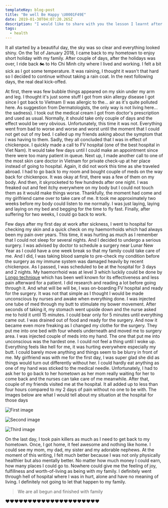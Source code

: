 ```yaml
---
templateKey: blog-post
title: "Be well Be Happy \U0001F49E"
date: 2019-01-30T04:07:20.265Z
description: "I would like to share with you the lesson I learnt after going through serious diseases \U0001F648\n(Chickenpox and surgical treatment for haemorrhoids)"
tags:
  - health
---
```

It all started by a beautiful day, the sky was so clear and everything looked shiny. On the 1st of January 2018, I came back to my hometown to enjoy short holiday with my family. After couple of days, after the holidays was over, I ride back 🏍 to Ho Chi Minh city where I lived and working. I felt a bit sick as I got some temperature. It was raining, I thought it wasn't that hard so I decided to continue without taking a rain coat. In the next following days, the real deal kick-offed.

At first, there was few bubble things appeared on my skin under my arm and leg. I thought it's just some stuff I got from skin allergy disease I got since I got back to Vietnam (I was allergic to the... air as it's quite polluted here. As suggestion from Dermatologists, the only way is not living here... the sadness). I took out the medical cream I got from doctor's prescription and used as usual. Normally, it should take only couple of days and the effect would be very obvious. Unfortunately, this time it was not. Everything went from bad to worse and worse and worst until the moment that I could not get out of my bed. I called up my friends asking about the symptom that I was having to them. Sadly, they all concluded that I was in effect of chickenpox. I quickly made a call to FV hospital (one of the best hospital in Viet Nam). It would take few days until I could make an appointment since there were too many patient in queue. Next up, I made another call to one of the most skin care doctor in Vietnam for private check-up at her place instead of going to hospital. Again, it did not work this time as she traveled abroad. I had to go back to my room and bought couple of meds on the way back for chickenpox. It was okay at first, there was a few of them on my body. And then, it skyrocketed to few hundreds after one night. I was freaked out and feel itchy everywhere on my body but I could not touch them as it would make things worse.  Thankfully, the moment had come and my girlfriend came over to take care of me. It took me approximately two weeks before my body could listen to me normally. I was just laying, laying and laying on my bed and begging for the time to fly fast. Finally, after suffering for two weeks, I could go back to work.

Few days after my first day at work after sickness, I went to hospital for checking my skin and a quick check on my haemorrhoids which had always been my pain over years. This time, it was hurting as much as I remember that I could not sleep for several nights. And I decided to undergo a serious surgery. I was advised by doctor to schedule a surgery near Lunar New Year as I could have a one week break so that my family could take care of me. And I did, I was taking blood sample to pre-check my condition before the surgery as my immune system was damaged heavily by recent chickenpox. As I passed, I was scheduled to be at the hospital for 3 days and 2 nights. My haemorrhoid was at level 3 which luckily could be done by [Longo technique](https://www.hfh.com.vn/en/421/longo-surgical-treatment-haemorrhoids.html) which has been well known for its effectiveness and less pain afterward for a patient. I did research and reading a lot before going through it. And what will be will be, I was on-boarding FV hospital and ready  for the surgery. It was not that simple as I thought I would be made unconscious by nurses and awake when everything done. I was injected one tube of med through my butt to stimulate my bower movement. After seconds of taking it, my stomach went upside down and the nurse asked me to hold it until 15 minutes. I could bear only for 5 minutes until everything came out. I was drained out of food and ready for the surgery. And now it became even more freaking as I changed my clothe for the surgery. They put me into one bed with four wheels underneath and moved me to surgery area. I was injected couple of meds into my hand. The one that put me into unconscious was the hardest one. I could not feel a thing until I woke up. Everything feels like hell for me, it was hurting everywhere especially my butt. I could barely move anything and things seem to be blurry in front of me. My girlfriend was with me for the first day, I was super glad she did as things would turn out differently without her. I could hardly eat anything as one of my hand was sticked to the medical needle. Unfortunately, I had to ask her to go back to her hometown as her mom really waiting for her to come back and the nurses can take care of me meanwhile. After that, couple of my friends visited me at the hospital. It all added up to less than four hours compared to my 2 days of pain without no one to be with. The images below are what I would tell about my situation at the hospital for those days

![First image](/img/fv_hospital_first.jpg "First image")

![Second image](/img/fv_hospital_second.jpg "Second image")

![Third image](/img/fv_hospital_third.jpg "Third image")

On the last day, I took pain killers as much as I need to get back to my hometown. Once, I got home, it feel awesome and nothing like home. I could see my mom, my dad, my sister and my adorable nephews. At the moment of this writing, I felt much better because I was not only physically healthier but also mentally better. No matter how much money I could earn, how many places I could go to. Nowhere could give me the feeling of joy, fulfillness and worth-of-living as being with my family. I definitely went through hell of hospital where I was in hurt, alone and have no meaning of living. I definitely not going to let that happen to my family. 

> We are all begun and finished with family

❤️❤️❤️❤️❤️❤️❤️❤️❤️❤️❤️❤️❤️❤️❤️❤️❤️❤️❤️❤️❤️
